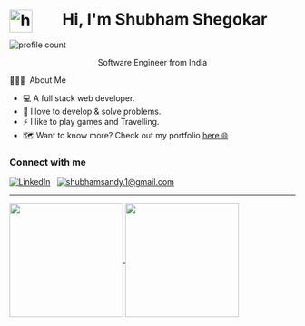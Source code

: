 
### <h1 align="center">Hi, I'm Shubham Shegokar<img alt="handwavegif" src="https://user-images.githubusercontent.com/39513876/112366216-8cfe7400-8cfe-11eb-8116-7d3dbae20e97.gif" width='40' align="left"/> </h1> 
![profile count](https://komarev.com/ghpvc/?username=ShubhamShegokar1&color=red)&nbsp;

<p align="center">Software Engineer from India</p>


 👨🏻‍💻 &nbsp;About Me
-   💻 A full stack web developer.
-   🌱 I love to develop & solve problems. <br/>
-   ⚡ I like to play games and Travelling. <br/>
-   🗺️ Want to know more? Check out my portfolio <a target="_blank" href="https://shubham-shegokar.netlify.app/">here 🌐</a> <br/>


<h3 align="left">Connect with me</h3>
<a href="https://www.linkedin.com/in/shubham-shegokar/"><img alt="LinkedIn" src="https://img.shields.io/badge/linkedin%20-%230077B5.svg?&style=flat&logo=linkedin&logoColor=white"/></a> &nbsp;
<a href="https://mail.google.com/mail/u/0/?fs=1&tf=cm&to=shubhamsandy.1@gmail.com"><img alt="shubhamsandy.1@gmail.com" src="https://img.shields.io/badge/shubhamsandy.1@gmail.com-D14836?style=flat&logo=gmail&logoColor=white" /></a> &nbsp;

---

<a href="https://github.com/ShubhamShegokar1">
  <img align="center" src="https://letstrys-bloedboemmel.vercel.app/api/?username=ShubhamShegokar1&show_icons=true&theme=radical" height="200"/>
  
</a>

<a href="https://github.com/ShubhamShegokar1">
  <img align="center" src="https://letstrys-bloedboemmel.vercel.app/api/top-langs/?username=ShubhamShegokar1&theme=radical"  height="200"/>
</a>

